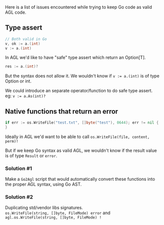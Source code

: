Here is a list of issues encountered while trying to keep Go code as valid AGL code.

## Type assert
```go
// Both valid in Go
v, ok := a.(int)
v := a.(int)
```

In AGL we'd like to have "safe" type assert which return an Option[T].  

```go
res := a.(int)?
```
But the syntax does not allow it. We wouldn't know if `v := a.(int)` is of type Option or int.  

We could introduce an separate operator/function to do safe type assert. eg: `v := a.As(int)?`  

## Native functions that return an error

```go
if err := os.WriteFile("test.txt", []byte("test"), 0644); err != nil {
}
```

Ideally in AGL we'd want to be able to call `os.WriteFile(file, content, perm)!`  

But if we keep Go syntax as valid AGL, we wouldn't know if the result value is of type `Result` or `error`.  

### Solution #1

Make a `Go2Agl` script that would automatically convert these functions into the proper AGL syntax, using Go AST.

### Solution #2

Duplicating std/vendor libs signatures.  
`os.WriteFile(string, []byte, FileMode) error` and  
`agl.os.WriteFile(string, []byte, FileMode) !`  